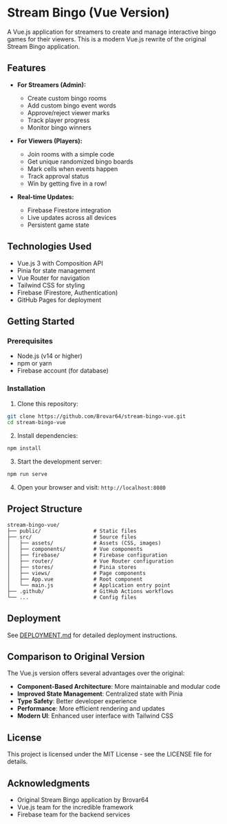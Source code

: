 # Stream Bingo (Vue Version)

A Vue.js application for streamers to create and manage interactive bingo games for their viewers. This is a modern Vue.js rewrite of the original Stream Bingo application.

## Features

- **For Streamers (Admin):**
  - Create custom bingo rooms
  - Add custom bingo event words
  - Approve/reject viewer marks
  - Track player progress
  - Monitor bingo winners

- **For Viewers (Players):**
  - Join rooms with a simple code
  - Get unique randomized bingo boards
  - Mark cells when events happen
  - Track approval status
  - Win by getting five in a row!

- **Real-time Updates:**
  - Firebase Firestore integration
  - Live updates across all devices
  - Persistent game state

## Technologies Used

- Vue.js 3 with Composition API
- Pinia for state management
- Vue Router for navigation
- Tailwind CSS for styling
- Firebase (Firestore, Authentication)
- GitHub Pages for deployment

## Getting Started

### Prerequisites

- Node.js (v14 or higher)
- npm or yarn
- Firebase account (for database)

### Installation

1. Clone this repository:
```bash
git clone https://github.com/Brovar64/stream-bingo-vue.git
cd stream-bingo-vue
```

2. Install dependencies:
```bash
npm install
```

3. Start the development server:
```bash
npm run serve
```

4. Open your browser and visit: `http://localhost:8080`

## Project Structure

```
stream-bingo-vue/
├── public/                 # Static files
├── src/                    # Source files
│   ├── assets/             # Assets (CSS, images)
│   ├── components/         # Vue components
│   ├── firebase/           # Firebase configuration
│   ├── router/             # Vue Router configuration
│   ├── stores/             # Pinia stores
│   ├── views/              # Page components
│   ├── App.vue             # Root component
│   └── main.js             # Application entry point
├── .github/                # GitHub Actions workflows
└── ...                     # Config files
```

## Deployment

See [DEPLOYMENT.md](DEPLOYMENT.md) for detailed deployment instructions.

## Comparison to Original Version

The Vue.js version offers several advantages over the original:

- **Component-Based Architecture**: More maintainable and modular code
- **Improved State Management**: Centralized state with Pinia
- **Type Safety**: Better developer experience
- **Performance**: More efficient rendering and updates
- **Modern UI**: Enhanced user interface with Tailwind CSS

## License

This project is licensed under the MIT License - see the LICENSE file for details.

## Acknowledgments

- Original Stream Bingo application by Brovar64
- Vue.js team for the incredible framework
- Firebase team for the backend services
